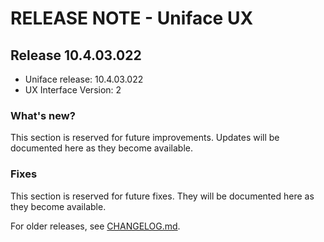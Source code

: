 # RELEASE NOTE - Uniface UX

## Release 10.4.03.022
- Uniface release: 10.4.03.022
- UX Interface Version: 2

### What's new?
This section is reserved for future improvements. Updates will be documented here as they become available.
 

### Fixes
This section is reserved for future fixes. They will be documented here as they become available.



For older releases, see [CHANGELOG.md](CHANGELOG.md).

